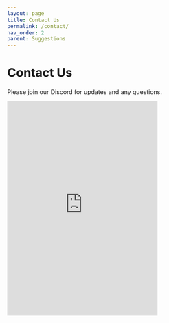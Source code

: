 ```yaml
---
layout: page
title: Contact Us
permalink: /contact/
nav_order: 2
parent: Suggestions
---
```


# Contact Us

Please join our Discord for updates and any questions.

<div>
    <iframe id="discord-widget" src="https://discord.com/widget?id=946212245187199026&theme=light" width="350" height="500" allowtransparency="true" frameborder="0" sandbox="allow-popups allow-popups-to-escape-sandbox allow-same-origin allow-scripts" target="_blank"></iframe>
</div>

<!-- [![Discord](https://discord.com/api/guilds/946212245187199026/widget.png?style=banner3)](https://discord.gg/kkXYbVykZX){:target="_blank" :alt="Discord"} -->
